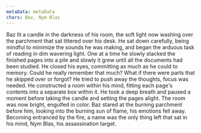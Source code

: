 ```yaml
---
metaData: metaData
chars: Baz, Nym Blas
---
```


Baz lit a candle in the darkness of his room, the soft light now washing over the parchment that sat littered over his desk. He sat down carefully, being mindful to minimize the sounds he was making, and began the arduous task of reading in dim wavering light. One at a time he slowly stacked the finished pages into a pile and slowly it grew until all the documents had been studied. He closed his eyes, committing as much as he could to memory. Could he really remember that much? What if there were parts that he skipped over or forgot? He tried to push away the thoughts, focus was needed. He constructed a room within his mind, fitting each page's contents into a separate box within it. He took a deep breath and paused a moment before taking the candle and setting the pages alight. The room was now bright, engulfed in color. Baz stared at the burning parchment before him, looking into the burning sun of flame, his emotions fell away. Becoming entranced by the fire, a name was the only thing left that sat in his mind, Nym Blas, his assassination target.